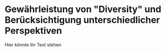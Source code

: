 # Gewährleistung von "Diversity" und Berücksichtigung unterschiedlicher Perspektiven

Hier könnte Ihr Text stehen